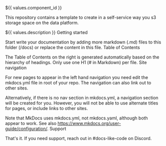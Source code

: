 ${{ values.component_id }}

This repository contains a template to create in a self-service way you s3 storage space on the data platform.

${{ values.description }}
Getting started

Start write your documentation by adding more markdown (.md) files to this folder (/docs) or replace the content in this file.
Table of Contents

The Table of Contents on the right is generated automatically based on the hierarchy of headings. Only use one H1 (# in Markdown) per file.
Site navigation

For new pages to appear in the left hand navigation you need edit the mkdocs.yml file in root of your repo. The navigation can also link out to other sites.

Alternatively, if there is no nav section in mkdocs.yml, a navigation section will be created for you. However, you will not be able to use alternate titles for pages, or include links to other sites.

Note that MkDocs uses mkdocs.yml, not mkdocs.yaml, although both appear to work. See also https://www.mkdocs.org/user-guide/configuration/.
Support

That's it. If you need support, reach out in #docs-like-code on Discord.